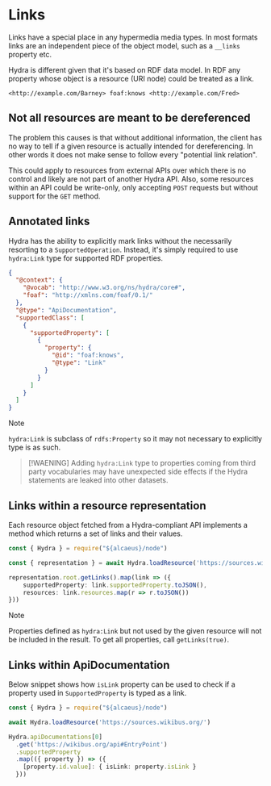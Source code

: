 # Links

Links have a special place in any hypermedia media types. In most formats links are an independent piece of the object model, such as a `__links` property etc.

Hydra is different given that it's based on RDF data model. In RDF any property whose object is a resource (URI node) could be treated as a link.

```
<http://example.com/Barney> foaf:knows <http://example.com/Fred>
```

## Not all resources are meant to be dereferenced

The problem this causes is that without additional information, the client has no way to tell if a given resource is actually intended for dereferencing. In other words it does not make sense to follow every "potential link relation".

This could apply to resources from external APIs over which there is no control and likely are not part of another Hydra API. Also, some resources within an API could be write-only, only accepting `POST` requests but without support for the `GET` method.

## Annotated links

Hydra has the ability to explicitly mark links without the necessarily resorting to a `SupportedOperation`. Instead, it's simply required to use `hydra:Link` type for supported RDF properties.

```json
{
  "@context": {
    "@vocab": "http://www.w3.org/ns/hydra/core#",
    "foaf": "http://xmlns.com/foaf/0.1/" 
  },
  "@type": "ApiDocumentation",
  "supportedClass": [
    {
      "supportedProperty": [
        {
          "property": {
            "@id": "foaf:knows",
            "@type": "Link"
          }
        }
      ]
    }
  ]
}
```

> [!NOTE]
> `hydra:Link` is subclass of `rdfs:Property` so it may not necessary to explicitly type is as such.

> [!WAENING]
> Adding `hydra:Link` type to properties coming from third party vocabularies may have unexpected side effects if the Hydra statements are leaked into other datasets.

## Links within a resource representation

Each resource object fetched from a Hydra-compliant API implements a method which returns a set of links and their values.

<run-kit>

```typescript
const { Hydra } = require("${alcaeus}/node")

const { representation } = await Hydra.loadResource('https://sources.wikibus.org/')

representation.root.getLinks().map(link => ({
    supportedProperty: link.supportedProperty.toJSON(),
    resources: link.resources.map(r => r.toJSON()) 
}))
```

</run-kit>

> [!NOTE]
> Properties defined as `hydra:Link` but not used by the given resource will not be included in the result. To get all properties, call `getLinks(true)`.

## Links within ApiDocumentation

Below snippet shows how `isLink` property can be used to check if a property used in `SupportedProperty` is typed as a link.

<run-kit>

```typescript
const { Hydra } = require("${alcaeus}/node")

await Hydra.loadResource('https://sources.wikibus.org/')

Hydra.apiDocumentations[0]
  .get('https://wikibus.org/api#EntryPoint')
  .supportedProperty
  .map(({ property }) => ({
    [property.id.value]: { isLink: property.isLink }
  }))
```

</run-kit>
